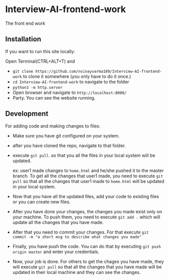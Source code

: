 
# Interview-AI-frontend-work
The front end work

## Installation
If you want to run this site locally:

Open Terminal(CTRL+ALT+T) and
- `git clone https://github.com/nvinayvarma189/Interview-AI-frontend-work` to clone it somewhere (you only have to do it once.)
- `cd Interview-AI-frontend-work` to navigate to the folder
- `python3 -m http.server`
- Open browser and navigate to `http://localhost:8000/`
- Party. You can see the website running.


## Development

For adding code and making changes to files:

- Make sure you have git configured on your system.
- after you have cloned the repo, navigate to that folder.
- execute `git pull`. so that you all the files in your local system will be updated.

    ex: user1 made changes to `home.html` and he/she pushed it to the master branch. To get all the changes that user1 made,       you need to execute `git pull` so that all the changes that user1 made to `home.html` will be updated in your local system.
    
- Now that you have all the updated files, add your code to existing files or you can create new files.
- After you have done your changes, the changes you made exist only on your machine. To push them, you need to execute `git add .` which will update all the changes that you have made.
- After that you need to commit your changes. For that execute `git commit -m "a short msg to describe what changes you made"`
- Finally, you have push the code. You can do that by executing `git push origin master` and enter your credentials.
- Now, your job is done. For others to get the chages you have made, they will execute `git pull` so that all the changes that you have made will be updated in their local machine and they can see the changes.

